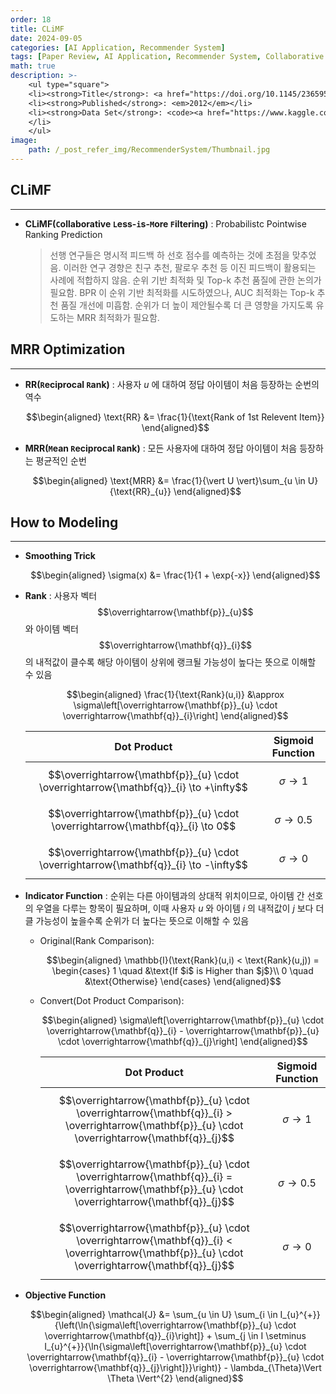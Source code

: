 ```yaml
---
order: 18
title: CLiMF
date: 2024-09-05
categories: [AI Application, Recommender System]
tags: [Paper Review, AI Application, Recommender System, Collaborative Filtering, Implicit Feedback, OCCF, Ranking Prediction, Objective Function, Listwise Learning, MRR]
math: true
description: >-
    <ul type="square">
    <li><strong>Title</strong>: <a href="https://doi.org/10.1145/2365952.2365981"><code>CLiMF: Learning to Maximize Reciprocal Rank with Collaborative Less-is-More Filtering</code></a></li>
    <li><strong>Published</strong>: <em>2012</em></li>
    <li><strong>Data Set</strong>: <code><a href="https://www.kaggle.com/datasets/masoud3/epinions-trust-network">Epinions</a></code>
    </li>
    </ul>
image:
    path: /_post_refer_img/RecommenderSystem/Thumbnail.jpg
---
```


## CLiMF
-----

- **CLiMF(`C`ollaborative `L`ess-`i`s-`M`ore `F`iltering)** : Probabilistc Pointwise Ranking Prediction

    > 선행 연구들은 명시적 피드백 하 선호 점수를 예측하는 것에 초점을 맞추었음. 이러한 연구 경향은 친구 추천, 팔로우 추천 등 이진 피드백이 활용되는 사례에 적합하지 않음. 순위 기반 최적화 및 Top-k 추천 품질에 관한 논의가 필요함. BPR 이 순위 기반 최적화를 시도하였으나, AUC 최적화는 Top-k 추천 품질 개선에 미흡함. 순위가 더 높이 제안될수록 더 큰 영향을 가지도록 유도하는 MRR 최적화가 필요함.

## MRR Optimization
-----

- **RR(`R`eciprocal `R`ank)** : 사용자 $u$ 에 대하여 정답 아이템이 처음 등장하는 순번의 역수

    $$\begin{aligned}
    \text{RR}
    &= \frac{1}{\text{Rank of 1st Relevent Item}}
    \end{aligned}$$

- **MRR(`M`ean `R`eciprocal `R`ank)** : 모든 사용자에 대하여 정답 아이템이 처음 등장하는 평균적인 순번

    $$\begin{aligned}
    \text{MRR}
    &= \frac{1}{\vert U \vert}\sum_{u \in U}{\text{RR}_{u}}
    \end{aligned}$$

## How to Modeling
-----

- **Smoothing Trick**

    $$\begin{aligned}
    \sigma(x)
    &= \frac{1}{1 + \exp{-x}}
    \end{aligned}$$

- **Rank** : 사용자 벡터 $$\overrightarrow{\mathbf{p}}_{u}$$ 와 아이템 벡터 $$\overrightarrow{\mathbf{q}}_{i}$$ 의 내적값이 클수록 해당 아이템이 상위에 랭크될 가능성이 높다는 뜻으로 이해할 수 있음

    $$\begin{aligned}
    \frac{1}{\text{Rank}(u,i)}
    &\approx \sigma\left[\overrightarrow{\mathbf{p}}_{u} \cdot \overrightarrow{\mathbf{q}}_{i}\right]
    \end{aligned}$$

    | Dot Product | Sigmoid Function |
    |---|---|
    | $$\overrightarrow{\mathbf{p}}_{u} \cdot \overrightarrow{\mathbf{q}}_{i} \to +\infty$$ | $$\sigma \to 1$$ |
    | $$\overrightarrow{\mathbf{p}}_{u} \cdot \overrightarrow{\mathbf{q}}_{i} \to 0$$ | $$\sigma \to 0.5$$ |
    | $$\overrightarrow{\mathbf{p}}_{u} \cdot \overrightarrow{\mathbf{q}}_{i} \to -\infty$$ | $$\sigma \to 0$$ |

- **Indicator Function** : 순위는 다른 아이템과의 상대적 위치이므로, 아이템 간 선호의 우열을 다루는 항목이 필요하며, 이때 사용자 $u$ 와 아이템 $i$ 의 내적값이 $j$ 보다 더 클 가능성이 높을수록 순위가 더 높다는 뜻으로 이해할 수 있음

    - Original(Rank Comparison):

        $$\begin{aligned}
        \mathbb{I}(\text{Rank}(u,i) < \text{Rank}(u,j))
        = \begin{cases}
        1 \quad &\text{If $i$ is Higher than $j$}\\
        0 \quad &\text{Otherwise}
        \end{cases}
        \end{aligned}$$

    - Convert(Dot Product Comparison):

        $$\begin{aligned}
        \sigma\left[\overrightarrow{\mathbf{p}}_{u} \cdot \overrightarrow{\mathbf{q}}_{i} - \overrightarrow{\mathbf{p}}_{u} \cdot \overrightarrow{\mathbf{q}}_{j}\right]
        \end{aligned}$$

        | Dot Product | Sigmoid Function |
        |---|---|
        | $$\overrightarrow{\mathbf{p}}_{u} \cdot \overrightarrow{\mathbf{q}}_{i} > \overrightarrow{\mathbf{p}}_{u} \cdot \overrightarrow{\mathbf{q}}_{j}$$ | $$\sigma \to 1$$ |
        | $$\overrightarrow{\mathbf{p}}_{u} \cdot \overrightarrow{\mathbf{q}}_{i} = \overrightarrow{\mathbf{p}}_{u} \cdot \overrightarrow{\mathbf{q}}_{j}$$ | $$\sigma \to 0.5$$ |
        | $$\overrightarrow{\mathbf{p}}_{u} \cdot \overrightarrow{\mathbf{q}}_{i} < \overrightarrow{\mathbf{p}}_{u} \cdot \overrightarrow{\mathbf{q}}_{j}$$ | $$\sigma \to 0$$ |

- **Objective Function**

    $$\begin{aligned}
    \mathcal{J}
    &= \sum_{u \in U} \sum_{i \in I_{u}^{+}}{\left(\ln{\sigma\left[\overrightarrow{\mathbf{p}}_{u} \cdot \overrightarrow{\mathbf{q}}_{i}\right]} + \sum_{j \in I \setminus I_{u}^{+}}{\ln{\sigma\left[\overrightarrow{\mathbf{p}}_{u} \cdot \overrightarrow{\mathbf{q}}_{i} - \overrightarrow{\mathbf{p}}_{u} \cdot \overrightarrow{\mathbf{q}}_{j}\right]}}\right)} - \lambda_{\Theta}\Vert \Theta \Vert^{2}
    \end{aligned}$$